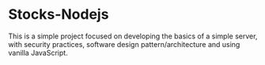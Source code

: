# Stocks-Nodejs

This is a simple project focused on developing the basics of a simple
server, with security practices, software design pattern/architecture
and using vanilla JavaScript.
